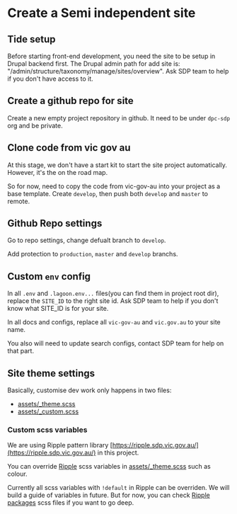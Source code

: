 # Create a Semi independent site

## Tide setup

Before starting front-end development, you need the site to be setup in Drupal backend first. The Drupal admin path for add site is: "/admin/structure/taxonomy/manage/sites/overview". Ask SDP team to help if you don't have access to it.

## Create a github repo for site

Create a new empty project repository in github. It need to be under `dpc-sdp` org and be private.

## Clone code from vic gov au

At this stage, we don't have a start kit to start the site project automatically. However, it's the on the road map.

So for now, need to copy the code from vic-gov-au into your project as a base template. Create `develop`, then push both `develop` and `master` to remote.

## Github Repo settings

Go to repo settings, change defualt branch to `develop`.

Add protection to `production`, `master` and `develop` branchs.

## Custom `env` config

In all `.env` and `.lagoon.env...` files(you can find them in project root dir), replace the `SITE_ID` to the right site id. Ask SDP team to help if you don't know what SITE_ID is for your site.

In all docs and configs, replace all `vic-gov-au` and `vic.gov.au` to your site name.

You also will need to update search configs, contact SDP team for help on that part.

## Site theme settings

Basically, customise dev work only happens in two files:

- [assets/_theme.scss](assets/_theme.scss)
- [assets/_custom.scss](assets/_custom.scss)

### Custom scss variables

We are using Ripple pattern library [https://ripple.sdp.vic.gov.au/](https://ripple.sdp.vic.gov.au/) in this project.

You can override [Ripple](https://github.com/dpc-sdp/ripple) scss variables in
[assets/_theme.scss](assets/_theme.scss) such as colour.

Currently all scss variables with `!default` in Ripple can be overriden.
We will build a guide of variables in future. But for now, you can check [Ripple packages](https://github.com/dpc-sdp/ripple/blob/master/packages) scss files if you want to go deep.
